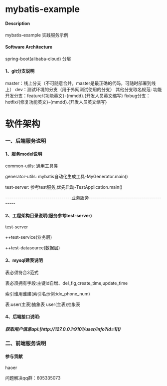 # mybatis-example

#### Description
mybatis-example 实践服务示例

#### Software Architecture
spring-boot(alibaba-cloud) 分层

#### 1、git分支说明
master：线上分支（不可随意合并，master是最正确的代码，可随时部署到线上）
dev：测试环境的分支（用于外网测试使用的分支）
其他分支取名规范:
功能开发分支：feature/{功能英文}-{mmdd}.{开发人员英文缩写}
fixbug分支：hotfix/{修复功能英文}-{mmdd}.{开发人员英文缩写}



# 软件架构
### 一、后端服务说明
#### 1、服务model说明
<p>common-utils: 通用工具类</p>
<p>generator-utils: mybatis自动化生成工具-MyGenerator.main()</p>
<p>test-server:  参考test服务,优先启动-TestApplication.main()</p>
---------------------------------业务服务-----------------------------------------


#### 2、工程架构目录说明(服务参考test-server)
<p>test-server</p>
<p>++test-service(业务层)</p>
<p>++test-datasource(数据层)</p>

#### 3、mysql建表说明
<p>表必须符合3范式</p>
<p>表必须拥有字段:主键id自增、del_flg,create_time,update_time</p>
<p>索引谁用谁建(索引名示例:idx_phone_num)</p>

表:user(主表)抽象表
user(主表)抽象表

#### 4、后端接口说明:
<H5>获取用户信息api:[http://127.0.0.1:9101/user/info?id=1]()</H5>


### 二、前端服务说明




#### 参与贡献
haoer


问题解决qq群：605335073

